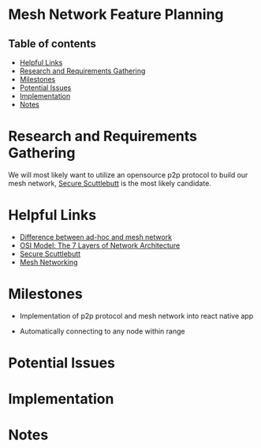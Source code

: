 # Mesh Network Feature Planning

## Table of contents

- [Helpful Links](#helpful-links)
- [Research and Requirements Gathering](#research-and-requirements-gathering)
- [Milestones](#milestones)
- [Potential Issues](#potential-issues)
- [Implementation](#implementation)
- [Notes](#notes)

# Research and Requirements Gathering
We will most likely want to utilize an opensource p2p protocol to build our mesh network, [Secure Scuttlebutt](https://scuttlebutt.nz/) is the most likely candidate. 
# Helpful Links
- [Difference between ad-hoc and mesh network](https://superuser.com/questions/481145/what-is-the-difference-between-ad-hoc-and-mesh-network-also-with-p2p#:~:text=3%20Answers&text=In%20wireless%20networking%2C%20Ad%2DHoc,operation%20for%20an%20802.11%20radio.&text=Mesh%20Routing%20allows%20each%20device,that%20Ad%2DHoc%20mode%20lacks.)
- [OSI Model: The 7 Layers of Network Architecture](https://www.bmc.com/blogs/osi-model-7-layers/)
- [Secure Scuttlebutt](https://en.wikipedia.org/wiki/Secure_Scuttlebutt)
- [Mesh Networking](https://en.wikipedia.org/wiki/Mesh_networking)

# Milestones

+ Implementation of p2p protocol and mesh network into react native app
- Automatically connecting to any node within range

# Potential Issues

# Implementation

# Notes

